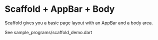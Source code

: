 # Scaffold + AppBar + Body

Scaffold gives you a basic page layout with an AppBar and a body area.

See sample_programs/scaffold_demo.dart
